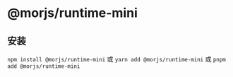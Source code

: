 # @morjs/runtime-mini

## 安装

`npm install @morjs/runtime-mini`
或
`yarn add @morjs/runtime-mini`
或
`pnpm add @morjs/runtime-mini`
